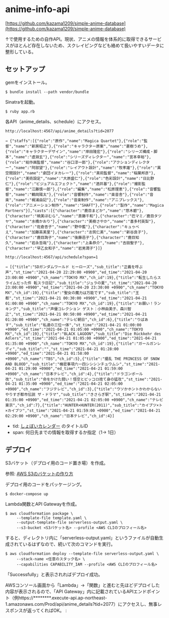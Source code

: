 # anime-info-api

[https://github.com/kazama1209/simple-anime-database](https://github.com/kazama1209/simple-anime-database)

↑で使用するための自作API。現状、アニメの情報を体系的に取得できるサービスがほとんど存在しないため、スクレイピングなども絡めて扱いやすいデータに整形している。

## セットアップ

gemをインストール。

```
$ bundle install --path vendor/bundle
```

Sinatraを起動。

```
$ ruby app.rb
```

各API（anime_details、schedule）にアクセス。

```
http://localhost:4567/api/anime_details?tid=2077

→ {"staffs":[{"role":"原作","name":"Magica Quartet"},{"role":"監督","name":"新房昭之"},{"role":"キャラクター原案","name":"蒼樹うめ"},{"role":"キャラクターデザイン","name":"岸田隆宏"},{"role":"シリーズ構成・脚本","name":"虚淵玄"},{"role":"シリーズディレクター","name":"宮本幸裕"},{"role":"総作画監督","name":"谷口淳一郎"},{"role":"アクションディレクター","name":"阿部望"},{"role":"レイアウト設計","name":"牧孝雄"},{"role":"異空間設計","name":"劇団イヌカレー"},{"role":"美術監督","name":"稲葉邦彦"},{"role":"美術設定","name":"大原盛仁"},{"role":"色彩設計","name":"日比野仁"},{"role":"ビジュアルエフェクト","name":"酒井基"},{"role":"撮影監督","name":"江藤慎一郎"},{"role":"編集","name":"松原理恵"},{"role":"音響監督","name":"鶴岡陽太"},{"role":"音響制作","name":"楽音舎"},{"role":"音楽","name":"梶浦由記"},{"role":"音楽制作","name":"アニプレックス"},{"role":"アニメーション制作","name":"SHAFT"},{"role":"製作","name":"Magica Partners"}],"casts":[{"character":"鹿目まどか","name":"悠木碧"},{"character":"暁美ほむら","name":"斎藤千和"},{"character":"巴マミ／鹿目タツヤ","name":"水橋かおり"},{"character":"美樹さやか","name":"喜多村英梨"},{"character":"佐倉杏子","name":"野中藍"},{"character":"キュゥべえ","name":"加藤英美里"},{"character":"志筑仁美","name":"新谷良子"},{"character":"鹿目詢子","name":"後藤邑子"},{"character":"鹿目知久","name":"岩永哲哉"},{"character":"上条恭介","name":"吉田聖子"},{"character":"早乙女和子","name":"岩男潤子"}]}
```

```
http://localhost:4567/api/schedule?span=1

→ [{"title":"SDガンダムワールド ヒーローズ","sub_title":"正義を呼ぶ声","st_time":"2021-04-20 22:29:00 +0900","ed_time":"2021-04-20 23:00:00 +0900","ch_name":"TOKYO MX","ch_id":19},{"title":"転生したらスライムだった件 転スラ日記","sub_title":"ジュラの夏","st_time":"2021-04-20 23:00:00 +0900","ed_time":"2021-04-20 23:30:00 +0900","ch_name":"TOKYO MX","ch_id":19},{"title":"聖女の魔力は万能です","sub_title":"王都","st_time":"2021-04-21 00:30:00 +0900","ed_time":"2021-04-21 01:00:00 +0900","ch_name":"TOKYO MX","ch_id":19},{"title":"お願い！ランキング","sub_title":"声優コレクション ゲスト：小林由美子、森川智之","st_time":"2021-04-21 00:50:00 +0900","ed_time":"2021-04-21 01:20:00 +0900","ch_name":"テレビ朝日","ch_id":6},{"title":"りばあす","sub_title":"私達の三位一体","st_time":"2021-04-21 01:00:00 +0900","ed_time":"2021-04-21 01:05:00 +0900","ch_name":"TOKYO MX","ch_id":19},{"title":"BLACK LAGOON","sub_title":"Die Rückkehr des Adlers","st_time":"2021-04-21 01:05:00 +0900","ed_time":"2021-04-21 01:35:00 +0900","ch_name":"TOKYO MX","ch_id":19},{"title":"ガールガンレディ","sub_title":"","st_time":"2021-04-21 01:28:00 +0900","ed_time":"2021-04-21 01:58:00 +0900","ch_name":"TBS","ch_id":5},{"title":"擾乱 THE PRINCESS OF SNOW AND BLOOD","sub_title":"機密事項六一四シシシンチュウムシ","st_time":"2021-04-21 01:29:00 +0900","ed_time":"2021-04-21 01:59:00 +0900","ch_name":"日本テレビ","ch_id":4},{"title":"ドラゴンボール改","sub_title":"命をかけた闘い！悟空とピッコロ捨て身の猛攻","st_time":"2021-04-21 01:35:00 +0900","ed_time":"2021-04-21 02:05:00 +0900","ch_name":"フジテレビ","ch_id":3},{"title":"ウソかホントかわからない やりすぎ都市伝説 ザ・ドラマ","sub_title":"きさらぎ駅","st_time":"2021-04-21 01:35:00 +0900","ed_time":"2021-04-21 02:05:00 +0900","ch_name":"テレビ東京","ch_id":7},{"title":"HUNTER×HUNTER(2011)","sub_title":"カイブツ×ト×カイブツ","st_time":"2021-04-21 01:59:00 +0900","ed_time":"2021-04-21 02:29:00 +0900","ch_name":"日本テレビ","ch_id":4}]
```

- tid: [しょぼいカレンダー](https://cal.syoboi.jp/) のタイトルID
- span: 何日先までの情報を取得するか指定（1→ 1日）

## デプロイ

S3バケット（デプロイ用のコード置き場）を作成。

参照: [AWS S3のバケットの作り方](https://qiita.com/miriwo/items/41e488b79fb58fa7c952)

デプロイ用のコードをパッケージング。

```
$ docker-compose up
```

Lambda関数とAPI Gatewayを作成。

```
$ aws cloudformation package \                                                   
     --template-file template.yaml \
     --output-template-file serverless-output.yaml \
     --s3-bucket <S3バケット名> --profile <AWS CLIのプロフィール名>
```

すると、ディレクトリ内に「serverless-output.yaml」というファイルが自動生成されているはずなので、続いて次のコマンドを実行。

```
$ aws cloudformation deploy --template-file serverless-output.yaml \             
     --stack-name <任意のスタック名> \
     --capabilities CAPABILITY_IAM --profile <AWS CLIのプロフィール名>
```

「Successfully」と表示されればデプロイ成功。

AWSコンソール画面から「Lambda」→「関数」と進むと先ほどデプロイした内容が表示されるので、「API Gateway」内に記載されているAPIエンドポイント（例https://********.execute-api.ap-northeast-1.amazonaws.com/Prod/api/anime_details?tid=2077）にアクセスし、無事レスポンスが返ってくればOK。
: 
